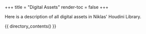 +++
title = "Digital Assets"
render-toc = false
+++

Here is a description of all digital assets in Niklas' Houdini Library.

{{ directory_contents() }}
